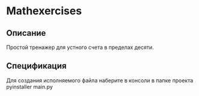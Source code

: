 # Mathexercises

## Описание

Простой тренажер для устного счета в пределах десяти.

## Спецификация

Для создания исполняемого файла наберите в консоли в папке проекта pyinstaller main.py
